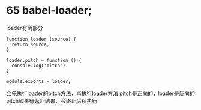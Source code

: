 # 65 babel-loader;

loader有两部分
```
function loader (source) {
  return source;
}

loader.pitch = function () {
  console.log('pitch')
}

module.exports = loader;
```
会先执行loader的pitch方法，再执行loader方法
pitch是正向的，loader是反向的
pitch如果有返回结果，会终止后续执行

